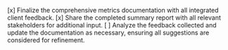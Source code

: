 [x] Finalize the comprehensive metrics documentation with all integrated client feedback.
[x] Share the completed summary report with all relevant stakeholders for additional input.
[ ] Analyze the feedback collected and update the documentation as necessary, ensuring all suggestions are considered for refinement.
